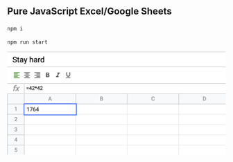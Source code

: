 ## Pure JavaScript Excel/Google Sheets

`npm i`

`npm run start`

![Alt text](preview.png?raw=true "Table previewf")